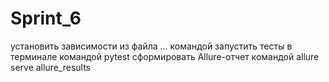 # Sprint_6

установить зависимости из файла ... командой 
запустить тесты в терминале командой pytest 
сформировать Allure-отчет командой allure serve allure_results